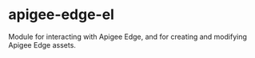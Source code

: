# apigee-edge-el

Module for interacting with Apigee Edge, and for creating and modifying Apigee Edge assets.

